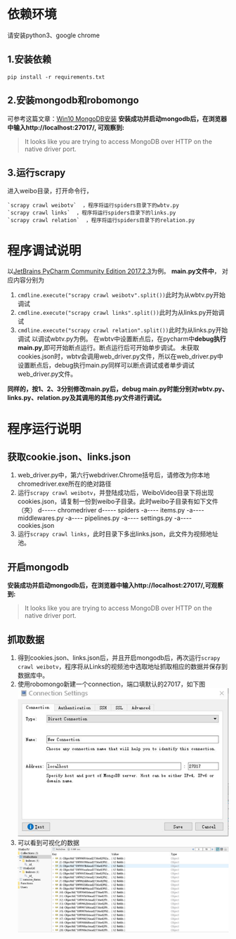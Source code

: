 ﻿# 依赖环境
请安装python3、google chrome
## **1.安装依赖**

    pip install -r requirements.txt


## **2.安装mongodb和robomongo**
可参考这篇文章：[Win10 MongoDB安装][1]
**安装成功并启动mongodb后，在浏览器中输入http://localhost:27017/, 可观察到:**
> It looks like you are trying to access MongoDB over HTTP on the native driver port.

## **3.运行scrapy**

进入weibo目录，打开命令行，
 

    `scrapy crawl weibotv`  ，程序将运行spiders目录下的wbtv.py
    `scrapy crawl links`  ，程序将运行spiders目录下的links.py
    `scrapy crawl relation`  ，程序将运行spiders目录下的relation.py
# 程序调试说明
以[JetBrains PyCharm Community Edition 2017.2.3][2]为例。
**main.py文件中**，
对应内容分别为
 1. `cmdline.execute("scrapy crawl weibotv".split())`此时为从wbtv.py开始调试
 2. `cmdline.execute("scrapy crawl links".split())`此时为从links.py开始调试
 3. `cmdline.execute("scrapy crawl relation".split())`此时为从links.py开始调试
以调试wbtv.py为例。
在wbtv中设置断点后，在pycharm中**debug执行main.py**,即可开始断点运行。断点运行后可开始单步调试。
未获取cookies.json时，wbtv会调用web_driver.py文件，所以在web_driver.py中设置断点后，debug执行main.py同样可以断点调试或者单步调试web_driver.py文件。

**同样的，按1、2、3分别修改main.py后，debug main.py时能分别对wbtv.py、links.py、relation.py及其调用的其他.py文件进行调试。**

    


# 程序运行说明
## 获取cookie.json、links.json
 1. web_driver.py中，第六行webdriver.Chrome括号后，请修改为你本地chromedriver.exe所在的绝对路径
 2. 运行`scrapy crawl weibotv`，并登陆成功后，WeiboVideo目录下将出现cookies.json，请复制一份到weibo子目录。此时weibo子目录有如下文件（夾）
d-----        chromedriver
d-----        spiders
-a----        items.py
-a----        middlewares.py
-a----        pipelines.py
-a----        settings.py
-a----        cookies.json
 3. 运行`scrapy crawl links`，此时目录下多出links.json，此文件为视频地址池。
## 开启mongodb
**安装成功并启动mongodb后，在浏览器中输入http://localhost:27017/,可观察到:**
> It looks like you are trying to access MongoDB over HTTP on the native driver port.
## 抓取数据
 1. 得到cookies.json、links.json后，并且开启mongodb后，再次运行`scrapy crawl weibotv`，程序将从Links的视频池中选取地址抓取相应的数据并保存到数据库中。
 2. 使用robomongo新建一个connection，端口填默认的27017，如下图
![robomongo1][3]
 3. 可以看到可视化的数据
![此处输入图片的描述][4]


  [1]: http://www.jianshu.com/p/d6c7adfe45cf
  [2]: https://www.jetbrains.com/pycharm/download/#section=windows
  [3]: ./imgs/robomongo1.JPG
  [4]: ./imgs/weiboitem1.JPG